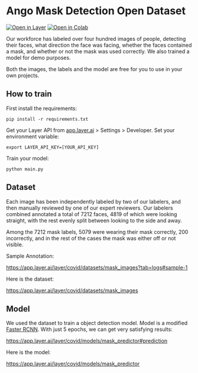 # Ango Mask Detection Open Dataset

[![Open in Layer](https://app.layer.ai/assets/badge.svg)](https://app.layer.ai/layer/covid) [![Open in Colab](https://colab.research.google.com/assets/colab-badge.svg)](https://colab.research.google.com/drive/1tH5YvnSTOnAi7kAmv9LudrpX5glb5zZG?usp=sharing)

Our workforce has labeled over four hundred images of people, detecting their faces, what direction the face was facing, whether the faces contained a mask, and whether or not the mask was used correctly. We also trained a model for demo purposes.

Both the images, the labels and the model are free for you to use in your own projects.

## How to train

First install the requirements:
```
pip install -r requirements.txt
```

Get your Layer API from [app.layer.ai](https://app.layer.ai) > Settings > Developer. Set your environment variable:
```
export LAYER_API_KEY=[YOUR_API_KEY]
```

Train your model:
```
python main.py
```

## Dataset

Each image has been independently labeled by two of our labelers, and then manually reviewed by one of our expert reviewers. Our labelers combined annotated a total of 7212 faces, 4819 of which were looking straight, with the rest evenly split between looking to the side and away.

Among the 7212 mask labels, 5079 were wearing their mask correctly, 200 incorrectly, and in the
rest of the cases the mask was either off or not visible.

Sample Annotation:

https://app.layer.ai/layer/covid/datasets/mask_images?tab=logs#sample-1

Here is the dataset:

https://app.layer.ai/layer/covid/datasets/mask_images

## Model

We used the dataset to train a object detection model. Model is a modified [Faster RCNN](https://pytorch.org/vision/stable/generated/torchvision.models.detection.fasterrcnn_resnet50_fpn.html). With just 5 epochs, we can get very satisfying results:

https://app.layer.ai/layer/covid/models/mask_predictor#prediction

Here is the model:

https://app.layer.ai/layer/covid/models/mask_predictor